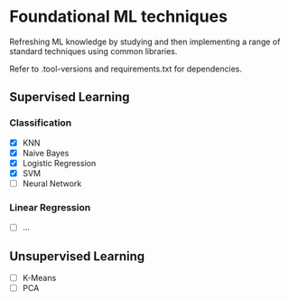 # Foundational ML techniques

Refreshing ML knowledge by studying and then implementing a range of standard techniques using common libraries.

Refer to .tool-versions and requirements.txt for dependencies.

## Supervised Learning

### Classification

- [x] KNN
- [x] Naive Bayes
- [x] Logistic Regression
- [x] SVM
- [ ] Neural Network

### Linear Regression

- [ ] ...

## Unsupervised Learning

- [ ] K-Means
- [ ] PCA
